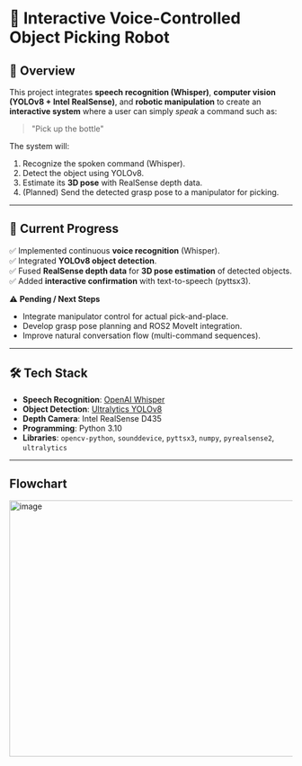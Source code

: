 # 🤖 Interactive Voice-Controlled Object Picking Robot

## 📌 Overview
This project integrates **speech recognition (Whisper)**, **computer vision (YOLOv8 + Intel RealSense)**, and **robotic manipulation** to create an **interactive system** where a user can simply *speak* a command such as:

> "Pick up the bottle"

The system will:
1. Recognize the spoken command (Whisper).
2. Detect the object using YOLOv8.
3. Estimate its **3D pose** with RealSense depth data.
4. (Planned) Send the detected grasp pose to a manipulator for picking.

---

## 🚀 Current Progress
✅ Implemented continuous **voice recognition** (Whisper).  
✅ Integrated **YOLOv8 object detection**.  
✅ Fused **RealSense depth data** for **3D pose estimation** of detected objects.  
✅ Added **interactive confirmation** with text-to-speech (pyttsx3).  

⚠️ **Pending / Next Steps**  
- Integrate manipulator control for actual pick-and-place.  
- Develop grasp pose planning and ROS2 MoveIt integration.  
- Improve natural conversation flow (multi-command sequences).  

---

## 🛠️ Tech Stack
- **Speech Recognition**: [OpenAI Whisper](https://github.com/openai/whisper)  
- **Object Detection**: [Ultralytics YOLOv8](https://github.com/ultralytics/ultralytics)  
- **Depth Camera**: Intel RealSense D435  
- **Programming**: Python 3.10  
- **Libraries**: `opencv-python`, `sounddevice`, `pyttsx3`, `numpy`, `pyrealsense2`, `ultralytics`

---

## Flowchart 

<img width="1051" height="456" alt="image" src="https://github.com/user-attachments/assets/05472ba8-aff6-4549-8ab6-1f80159e2b58" />
